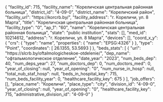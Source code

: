 {
    "facility_id": 715,
    "facility_name": "Кореличская центральная районная больница",
    "district_id": "4-09-0",
    "district_name": "Кореличский район",
    "facility_url": "https:\/\/korcrb.by\/",
    "facility_address": "г. Кореличи, ул. 8 Марта",
    "title": "Кореличская центральная районная больница",
    "facility_type": "0",
    "ap_1": "60",
    "name": "Кореличская центральная районная больница",
    "state": "public institution",
    "stats": [],
    "med_id": 10214612,
    "address": "г. Кореличи, ул. 8 Марта",
    "devices": [],
    "coord_x_y": {
        "crs": {
            "type": "name",
            "properties": {
                "name": "EPSG:4326"
            }
        },
        "type": "Point",
        "coordinates": [
            26.1355,
            53.5693
        ]
    },
    "beds_stats": [
        {
            "url": "https:\/\/slcrb.by\/oftalmologicheskoe-otdelenie\/",
            "dep_name": "офтальмологическое отделение",
            "date_year": "2023",
            "num_beds_dep": 40,
            "num_deps_year": 27,
            "num_doctors_dep": 0,
            "num_doctors_med": 0,
            "year_of_closing": null,
            "year_of_opening": "0",
            "num_nurse_in_hosp": null,
            "total_nub_staf_hosp": null,
            "beds_in_hospital_key": 715,
            "num_beds_facility_year": 0,
            "healthcare_facility_key": 675
        }
    ],
    "job_offers": [],
    "place_name": "Кореличи",
    "place_type": "city",
    "division_id": "4-09-0",
    "year_of_closing": null,
    "year_of_opening": "0",
    "healthcare_facility_key": 715,
    "administrative_division_id": "4-09-0"
}